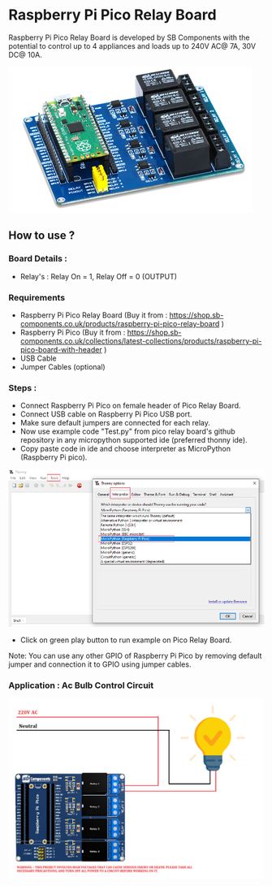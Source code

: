 # Raspberry Pi Pico Relay Board

Raspberry Pi Pico Relay Board is developed by SB Components with the potential to control up to 4 appliances and loads up to 240V AC@ 7A, 30V DC@ 10A.

<img src="product-pic.png" />

## How to use ?

### Board Details :

* Relay's          :  Relay On = 1, Relay Off = 0 (OUTPUT)


### Requirements

* Raspberry Pi Pico Relay Board (Buy it from : https://shop.sb-components.co.uk/products/raspberry-pi-pico-relay-board )
* Raspberry Pi Pico (Buy it from : https://shop.sb-components.co.uk/collections/latest-collections/products/raspberry-pi-pico-board-with-header )
* USB Cable
* Jumper Cables (optional)

### Steps :

* Connect Raspberry Pi Pico on female header of Pico Relay Board.
* Connect USB cable on Raspberry Pi Pico USB port.
* Make sure default jumpers are connected for each relay.
* Now use example code "Test.py" from pico relay board's github repository in any micropython supported ide (preferred thonny ide).
* Copy paste code in ide and choose interpreter as MicroPython (Raspberry Pi pico).

<img src="https://github.com/sbcshop/Raspberry-Pi-Pico-RFID-Expansion/blob/main/images/thonny-interpreter.PNG" />

* Click on green play button to run example on Pico Relay Board.

Note: You can use any other GPIO of Raspberry Pi Pico by removing default jumper and connection it to GPIO using jumper cables. 

### Application : Ac Bulb Control Circuit

<img src="relay_application.png" />
